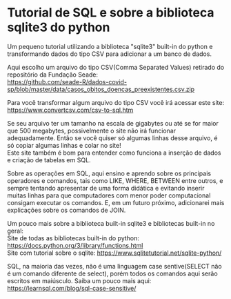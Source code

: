 # Tutorial de SQL e sobre a biblioteca sqlite3 do python
Um pequeno tutorial utilizando a biblioteca "sqlite3" built-in do python e transformando dados do tipo CSV para adicionar a um banco de dados.  

Aqui escolho um arquivo do tipo CSV(Comma Separated Values) retirado do repositório da Fundação Seade:  
https://github.com/seade-R/dados-covid-sp/blob/master/data/casos_obitos_doencas_preexistentes.csv.zip  

Para você transformar algum arquivo do tipo CSV você irá acessar este site:  
https://www.convertcsv.com/csv-to-sql.htm  

Se seu arquivo ter um tamanho na escala de gigabytes ou até se for maior que 500 megabytes, possivelmente o site não irá funcionar adequadamente. Então se você quiser só algumas linhas desse arquivo, é só copiar algumas linhas e colar no site!  
Este site também é bom para entender como funciona a inserção de dados e criação de tabelas em SQL.  

Sobre as operações em SQL, aqui ensino e aprendo sobre os principais operadores e comandos, tais como LIKE, WHERE, BETWEEN entre outros, e sempre tentando apresentar de uma forma didática e evitando inserir muitas linhas para que computadores com menor poder computacional consigam executar os comandos. 
E, em um futuro próximo, adicionarei mais explicações sobre os comandos de JOIN.

Um pouco mais sobre a biblioteca built-in sqlite3 e bibliotecas built-in no geral:  
Site de todas as bibliotecas built-in do python: https://docs.python.org/3/library/functions.html  
Site com tutorial sobre o sqlite: https://www.sqlitetutorial.net/sqlite-python/  

SQL, na maioria das vezes, não é uma linguagem case sentive(SELECT não é um comando diferente de select), porém todos os comandos aqui serão escritos em maiúsculo.
Saiba um pouco mais aqui: https://learnsql.com/blog/sql-case-sensitive/


